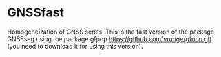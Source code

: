 # GNSSfast
Homogeneization of GNSS series. This is the fast version of the package GNSSseg using the package gfpop https://github.com/vrunge/gfpop.git (you need to download it for using this version).

